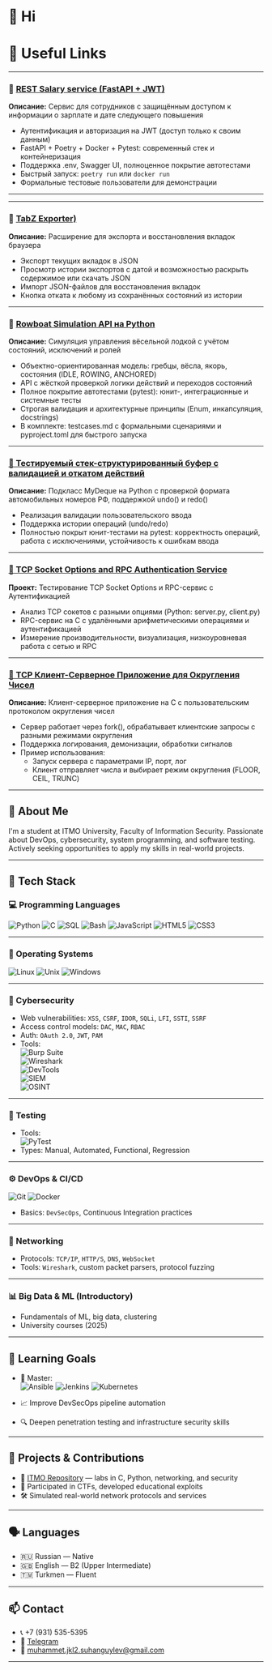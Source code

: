 # 👋 Hi

# 🔗 Useful Links

---

### 🧪 [REST Salary service (FastAPI + JWT)](https://github.com/JKL2theBest/salary-rest-service)
**Описание:** Сервис для сотрудников с защищённым доступом к информации о зарплате и дате следующего повышения  
- Аутентификация и авторизация на JWT (доступ только к своим данным)  
- FastAPI + Poetry + Docker + Pytest: современный стек и контейнеризация  
- Поддержка .env, Swagger UI, полноценное покрытие автотестами  
- Быстрый запуск: `poetry run` или `docker run`  
- Формальные тестовые пользователи для демонстрации

---

---

### 🧪 [TabZ Exporter)](https://github.com/JKL2theBest/ITMO/tree/master/WebTechnologies/SuhangulyyevM_Senior_2/Chrome_Tabs_Exporter)
**Описание:** Расширение для экспорта и восстановления вкладок браузера
- Экспорт текущих вкладок в JSON
- Просмотр истории экспортов с датой и возможностью раскрыть содержимое или скачать JSON
- Импорт JSON-файлов для восстановления вкладок
- Кнопка отката к любому из сохранённых состояний из истории

---

### 🧪 [Rowboat Simulation API на Python](https://github.com/JKL2theBest/rowboat-simulation)
**Описание:** Симуляция управления вёсельной лодкой с учётом состояний, исключений и ролей
- Объектно-ориентированная модель: гребцы, вёсла, якорь, состояния (IDLE, ROWING, ANCHORED)
- API с жёсткой проверкой логики действий и переходов состояний
- Полное покрытие автотестами (pytest): юнит-, интеграционные и системные тесты
- Строгая валидация и архитектурные принципы (Enum, инкапсуляция, docstrings)
- В комплекте: testcases.md с формальными сценариями и pyproject.toml для быстрого запуска

---

### [🧪 Тестируемый стек-структурированный буфер с валидацией и откатом действий](https://github.com/JKL2theBest/ITMO/tree/master/Programming/lab6)  
**Описание:** Подкласс MyDeque на Python с проверкой формата автомобильных номеров РФ, поддержкой undo() и redo()
- Реализация валидации пользовательского ввода
- Поддержка истории операций (undo/redo)
- Полностью покрыт юнит-тестами на pytest: корректность операций, работа с исключениями, устойчивость к ошибкам ввода

---

### [🧪 TCP Socket Options and RPC Authentication Service](https://github.com/JKL2theBest/ITMO/tree/master/OperatingSystems/lab9)  
**Проект:** Тестирование TCP Socket Options и RPC-сервис с Аутентификацией  
- Анализ TCP сокетов с разными опциями (Python: server.py, client.py)  
- RPC-сервис на C с удалёнными арифметическими операциями и аутентификацией  
- Измерение производительности, визуализация, низкоуровневая работа с сетью и RPC  

---

### [🧪 TCP Клиент-Серверное Приложение для Округления Чисел](https://github.com/JKL2theBest/ITMO/tree/master/SystemProgramming/lab2msN3246)  
**Описание:** Клиент-серверное приложение на C с пользовательским протоколом округления чисел  
- Сервер работает через fork(), обрабатывает клиентские запросы с разными режимами округления  
- Поддержка логирования, демонизации, обработки сигналов  
- Пример использования:  
  - Запуск сервера с параметрами IP, порт, лог  
  - Клиент отправляет числа и выбирает режим округления (FLOOR, CEIL, TRUNC)  

---

## 💼 About Me

I'm a student at ITMO University, Faculty of Information Security. Passionate about DevOps, cybersecurity, system programming, and software testing. Actively seeking opportunities to apply my skills in real-world projects.

---

## 🧠 Tech Stack

### 💻 Programming Languages  
![Python](https://img.shields.io/badge/-Python-3776AB?style=for-the-badge&logo=python&logoColor=white)
![C](https://img.shields.io/badge/-C-00599C?style=for-the-badge&logo=c&logoColor=white)
![SQL](https://img.shields.io/badge/-SQL-4479A1?style=for-the-badge&logo=postgresql&logoColor=white)
![Bash](https://img.shields.io/badge/-Bash-4EAA25?style=for-the-badge&logo=gnu-bash&logoColor=white)
![JavaScript](https://img.shields.io/badge/-JavaScript-F7DF1E?style=for-the-badge&logo=javascript&logoColor=black)
![HTML5](https://img.shields.io/badge/-HTML5-E34F26?style=for-the-badge&logo=html5&logoColor=white)
![CSS3](https://img.shields.io/badge/-CSS3-1572B6?style=for-the-badge&logo=css3&logoColor=white)

---

### 🐧 Operating Systems  
![Linux](https://img.shields.io/badge/-Linux-FCC624?style=for-the-badge&logo=linux&logoColor=black)
![Unix](https://img.shields.io/badge/-Unix-262D3A?style=for-the-badge&logo=gnu&logoColor=white)
![Windows](https://img.shields.io/badge/-Windows-0078D6?style=for-the-badge&logo=windows&logoColor=white)

---

### 🔐 Cybersecurity  
- Web vulnerabilities: `XSS`, `CSRF`, `IDOR`, `SQLi`, `LFI`, `SSTI`, `SSRF`  
- Access control models: `DAC`, `MAC`, `RBAC`  
- Auth: `OAuth 2.0`, `JWT`, `PAM`  
- Tools:  
  ![Burp Suite](https://img.shields.io/badge/-Burp%20Suite-FF6F00?style=for-the-badge&logo=burpsuite&logoColor=white)  
  ![Wireshark](https://img.shields.io/badge/-Wireshark-1679A7?style=for-the-badge&logo=wireshark&logoColor=white)  
  ![DevTools](https://img.shields.io/badge/-DevTools-4285F4?style=for-the-badge&logo=google-chrome&logoColor=white)  
  ![SIEM](https://img.shields.io/badge/-SIEM-00599C?style=for-the-badge)  
  ![OSINT](https://img.shields.io/badge/-OSINT-6A1B9A?style=for-the-badge)

---

### 🧪 Testing  
- Tools:  
  ![PyTest](https://img.shields.io/badge/-PyTest-0A9EDC?style=for-the-badge&logo=python&logoColor=white)  
- Types: Manual, Automated, Functional, Regression

---

### ⚙️ DevOps & CI/CD  
![Git](https://img.shields.io/badge/-Git-F05032?style=for-the-badge&logo=git&logoColor=white)
![Docker](https://img.shields.io/badge/-Docker-2496ED?style=for-the-badge&logo=docker&logoColor=white)  
- Basics: `DevSecOps`, Continuous Integration practices

---

### 📡 Networking  
- Protocols: `TCP/IP`, `HTTP/S`, `DNS`, `WebSocket`  
- Tools: `Wireshark`, custom packet parsers, protocol fuzzing

---

### 📊 Big Data & ML (Introductory)  
- Fundamentals of ML, big data, clustering  
- University courses (2025)

---

## 🎯 Learning Goals

- 🚀 Master:  
  ![Ansible](https://img.shields.io/badge/-Ansible-000000?style=for-the-badge&logo=ansible&logoColor=white)
  ![Jenkins](https://img.shields.io/badge/-Jenkins-D24939?style=for-the-badge&logo=jenkins&logoColor=white)
  ![Kubernetes](https://img.shields.io/badge/-Kubernetes-326CE5?style=for-the-badge&logo=kubernetes&logoColor=white)

- 📈 Improve DevSecOps pipeline automation  
- 🔍 Deepen penetration testing and infrastructure security skills

---

## 📁 Projects & Contributions

- 📌 [ITMO Repository](https://github.com/JKL2theBest/ITMO) — labs in C, Python, networking, and security
- 🧠 Participated in CTFs, developed educational exploits
- 🛠️ Simulated real-world network protocols and services

---

## 🗣️ Languages

- 🇷🇺 Russian — Native  
- 🇬🇧 English — B2 (Upper Intermediate)  
- 🇹🇲 Turkmen — Fluent  

---

## 📫 Contact

- 📞 +7 (931) 535-5395  
- 💬 [Telegram](https://t.me/jkl2youtube)  
- 📧 muhammet.jkl2.suhanguylev@gmail.com  

---
